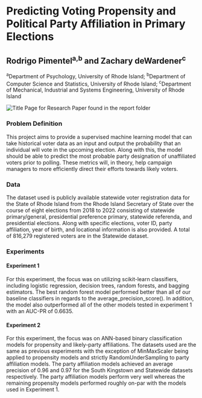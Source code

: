 # Predicting Voting Propensity and Political Party Affiliation in Primary Elections
## Rodrigo Pimentel<sup>a,b</sup> and Zachary deWardener<sup>c</sup>
<sup>a</sup>Department of Psychology, University of Rhode Island; <sup>b</sup>Department of Computer Science and Statistics, University of Rhode Island; <sup>c</sup>Department of Mechanical, Industrial and Systems Engineering, University of Rhode Island

![Title Page for Research Paper found in the report folder](https://user-images.githubusercontent.com/4823699/208801683-dbb47a69-757c-41ba-9c03-842c6f6bda80.png)


### Problem Definition

This project aims to provide a supervised machine learning model that can take historical voter data as an input and output the probability that an individual will vote in the upcoming election. Along with this, the model should be able to predict the most probable party designation of unaffiliated voters prior to polling. These metrics will, in theory, help campaign managers to more efficiently direct their efforts towards likely voters. 

### Data 

The dataset used is publicly available statewide voter registration data for the State of Rhode Island from the Rhode Island Secretary of State over the course of eight elections from 2018 to 2022 consisting of statewide primary/general, presidential preference primary, statewide referenda, and presidential elections. Along with specific elections, voter ID, party affiliation, year of birth, and locational information is also provided. A total of 816,279 registered voters are in the Statewide dataset. 

### Experiments


#### Experiment 1
For this experiment, the focus was on utilizing scikit-learn classifiers, including logistic regression, decision trees, random forests, and bagging estimators. The best random forest model performed better than all of our baseline classifiers in regards to the average_precision_score(). In addition, the model also outperformed all of the other models tested in experiment 1 with an AUC-PR of 0.6635.

#### Experiment 2
For this experiment, the focus was on ANN-based binary classification models for propensity and likely-party affiliations. The datasets used are the same as previous experiments with the exception of MinMaxScaler being applied to propensity models and strictly RandomUnderSampling to party affiliation models. The party affiliation models achieved an average precision of 0.96 and 0.97 for the South Kingstown and Statewide datasets respectively. The party affiliation models perform very well whereas the remaining propensity models performed roughly on-par with the models used in Experiment 1. 


